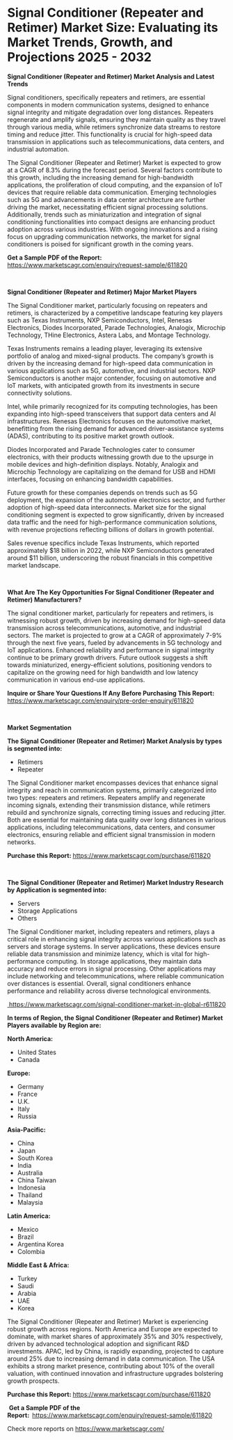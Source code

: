 <p><h1>Signal Conditioner (Repeater and Retimer) Market Size: Evaluating its Market Trends, Growth, and Projections 2025 - 2032</h1></p><p><strong>Signal Conditioner (Repeater and Retimer) Market Analysis and Latest Trends</strong></p>
<p><p>Signal conditioners, specifically repeaters and retimers, are essential components in modern communication systems, designed to enhance signal integrity and mitigate degradation over long distances. Repeaters regenerate and amplify signals, ensuring they maintain quality as they travel through various media, while retimers synchronize data streams to restore timing and reduce jitter. This functionality is crucial for high-speed data transmission in applications such as telecommunications, data centers, and industrial automation.</p><p>The Signal Conditioner (Repeater and Retimer) Market is expected to grow at a CAGR of 8.3% during the forecast period. Several factors contribute to this growth, including the increasing demand for high-bandwidth applications, the proliferation of cloud computing, and the expansion of IoT devices that require reliable data communication. Emerging technologies such as 5G and advancements in data center architecture are further driving the market, necessitating efficient signal processing solutions. Additionally, trends such as miniaturization and integration of signal conditioning functionalities into compact designs are enhancing product adoption across various industries. With ongoing innovations and a rising focus on upgrading communication networks, the market for signal conditioners is poised for significant growth in the coming years.</p></p>
<p><strong>Get a Sample PDF of the Report:&nbsp;</strong> <a href="https://www.marketscagr.com/enquiry/request-sample/611820?utm_campaign=2138&utm_medium=2&utm_source=Github&utm_content=ia&utm_term=12022025&utm_id=signal-conditioner-repeater-and-retimer">https://www.marketscagr.com/enquiry/request-sample/611820</a></p>
<p>&nbsp;</p>
<p><strong>Signal Conditioner (Repeater and Retimer) Major Market Players</strong></p>
<p><p>The Signal Conditioner market, particularly focusing on repeaters and retimers, is characterized by a competitive landscape featuring key players such as Texas Instruments, NXP Semiconductors, Intel, Renesas Electronics, Diodes Incorporated, Parade Technologies, Analogix, Microchip Technology, THine Electronics, Astera Labs, and Montage Technology. </p><p>Texas Instruments remains a leading player, leveraging its extensive portfolio of analog and mixed-signal products. The company’s growth is driven by the increasing demand for high-speed data communication in various applications such as 5G, automotive, and industrial sectors. NXP Semiconductors is another major contender, focusing on automotive and IoT markets, with anticipated growth from its investments in secure connectivity solutions.</p><p>Intel, while primarily recognized for its computing technologies, has been expanding into high-speed transceivers that support data centers and AI infrastructures. Renesas Electronics focuses on the automotive market, benefitting from the rising demand for advanced driver-assistance systems (ADAS), contributing to its positive market growth outlook.</p><p>Diodes Incorporated and Parade Technologies cater to consumer electronics, with their products witnessing growth due to the upsurge in mobile devices and high-definition displays. Notably, Analogix and Microchip Technology are capitalizing on the demand for USB and HDMI interfaces, focusing on enhancing bandwidth capabilities.</p><p>Future growth for these companies depends on trends such as 5G deployment, the expansion of the automotive electronics sector, and further adoption of high-speed data interconnects. Market size for the signal conditioning segment is expected to grow significantly, driven by increased data traffic and the need for high-performance communication solutions, with revenue projections reflecting billions of dollars in growth potential.</p><p>Sales revenue specifics include Texas Instruments, which reported approximately $18 billion in 2022, while NXP Semiconductors generated around $11 billion, underscoring the robust financials in this competitive market landscape.</p></p>
<p>&nbsp;</p>
<p><strong>What Are The Key Opportunities For Signal Conditioner (Repeater and Retimer) Manufacturers?</strong></p>
<p><p>The signal conditioner market, particularly for repeaters and retimers, is witnessing robust growth, driven by increasing demand for high-speed data transmission across telecommunications, automotive, and industrial sectors. The market is projected to grow at a CAGR of approximately 7-9% through the next five years, fueled by advancements in 5G technology and IoT applications. Enhanced reliability and performance in signal integrity continue to be primary growth drivers. Future outlook suggests a shift towards miniaturized, energy-efficient solutions, positioning vendors to capitalize on the growing need for high bandwidth and low latency communication in various end-use applications.</p></p>
<p><strong>Inquire or Share Your Questions If Any Before Purchasing This Report:</strong> <a href="https://www.marketscagr.com/enquiry/pre-order-enquiry/611820?utm_campaign=2138&utm_medium=2&utm_source=Github&utm_content=ia&utm_term=12022025&utm_id=signal-conditioner-repeater-and-retimer">https://www.marketscagr.com/enquiry/pre-order-enquiry/611820</a></p>
<p>&nbsp;</p>
<p><strong>Market Segmentation</strong></p>
<p><strong>The Signal Conditioner (Repeater and Retimer) Market Analysis by types is segmented into:</strong></p>
<p><ul><li>Retimers</li><li>Repeater</li></ul></p>
<p><p>The Signal Conditioner market encompasses devices that enhance signal integrity and reach in communication systems, primarily categorized into two types: repeaters and retimers. Repeaters amplify and regenerate incoming signals, extending their transmission distance, while retimers rebuild and synchronize signals, correcting timing issues and reducing jitter. Both are essential for maintaining data quality over long distances in various applications, including telecommunications, data centers, and consumer electronics, ensuring reliable and efficient signal transmission in modern networks.</p></p>
<p><strong>Purchase this Report:&nbsp;</strong><a href="https://www.marketscagr.com/purchase/611820?utm_campaign=2138&utm_medium=2&utm_source=Github&utm_content=ia&utm_term=12022025&utm_id=signal-conditioner-repeater-and-retimer">https://www.marketscagr.com/purchase/611820</a></p>
<p>&nbsp;</p>
<p><strong>The Signal Conditioner (Repeater and Retimer) Market Industry Research by Application is segmented into:</strong></p>
<p><ul><li>Servers</li><li>Storage Applications</li><li>Others</li></ul></p>
<p><p>The Signal Conditioner market, including repeaters and retimers, plays a critical role in enhancing signal integrity across various applications such as servers and storage systems. In server applications, these devices ensure reliable data transmission and minimize latency, which is vital for high-performance computing. In storage applications, they maintain data accuracy and reduce errors in signal processing. Other applications may include networking and telecommunications, where reliable communication over distances is essential. Overall, signal conditioners enhance performance and reliability across diverse technological environments.</p></p>
<p><a href="https://www.marketscagr.com/signal-conditioner-market-in-global-r611820?utm_campaign=2138&utm_medium=2&utm_source=Github&utm_content=ia&utm_term=12022025&utm_id=signal-conditioner-repeater-and-retimer">&nbsp;https://www.marketscagr.com/signal-conditioner-market-in-global-r611820</a></p>
<p><strong>In terms of Region, the Signal Conditioner (Repeater and Retimer) Market Players available by Region are:</strong></p>
<p>
    <p> <strong> North America: </strong>
        <ul>
            <li>United States</li>
            <li>Canada</li>
        </ul>
        </p> 
    <p> <strong> Europe: </strong>
        <ul>
            <li>Germany</li>
            <li>France</li>
            <li>U.K.</li>
            <li>Italy</li>
            <li>Russia</li>
        </ul>
        </p> 
    <p> <strong> Asia-Pacific: </strong>
        <ul>
            <li>China</li>
            <li>Japan</li>
            <li>South Korea</li>
            <li>India</li>
            <li>Australia</li>
            <li>China Taiwan</li>
            <li>Indonesia</li>
            <li>Thailand</li>
            <li>Malaysia</li>
        </ul>
        </p> 
    <p> <strong> Latin America: </strong>
        <ul>
            <li>Mexico</li>
            <li>Brazil</li>
            <li>Argentina Korea</li>
            <li>Colombia</li>
        </ul>
        </p> 
    <p> <strong> Middle East & Africa: </strong>
        <ul>
            <li>Turkey</li>
            <li>Saudi</li>
            <li>Arabia</li>
            <li>UAE</li>
            <li>Korea</li>
        </ul>
    </p>
    </p>
<p><p>The Signal Conditioner (Repeater and Retimer) Market is experiencing robust growth across regions. North America and Europe are expected to dominate, with market shares of approximately 35% and 30% respectively, driven by advanced technological adoption and significant R&D investments. APAC, led by China, is rapidly expanding, projected to capture around 25% due to increasing demand in data communication. The USA exhibits a strong market presence, contributing about 10% of the overall valuation, with continued innovation and infrastructure upgrades bolstering growth prospects.</p></p>
<p><strong>Purchase this Report: </strong><a href="https://www.marketscagr.com/purchase/611820?utm_campaign=2138&utm_medium=2&utm_source=Github&utm_content=ia&utm_term=12022025&utm_id=signal-conditioner-repeater-and-retimer">https://www.marketscagr.com/purchase/611820</a></p>
<p>&nbsp;<strong>Get a Sample PDF of the Report:&nbsp;&nbsp;</strong><a href="https://www.marketscagr.com/enquiry/request-sample/611820?utm_campaign=2138&utm_medium=2&utm_source=Github&utm_content=ia&utm_term=12022025&utm_id=signal-conditioner-repeater-and-retimer">https://www.marketscagr.com/enquiry/request-sample/611820</a></p>
<p><strong></strong></p>
<p>Check more reports on <a href="https://www.marketscagr.com/?utm_campaign=2138&utm_medium=2&utm_source=Github&utm_content=ia&utm_term=12022025&utm_id=signal-conditioner-repeater-and-retimer">https://www.marketscagr.com/</a></p>